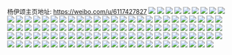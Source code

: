 杨伊颂主页地址: https://weibo.com/u/6117427827 
![](https://wx4.sinaimg.cn/mw2000/006G06qLgy1h94o84u7noj30u013ywod.jpg) 
![](https://wx4.sinaimg.cn/mw2000/006G06qLgy1h94o86ag2oj30zo2564ds.jpg) 
![](https://wx4.sinaimg.cn/mw2000/006G06qLgy1h94o86m106j30u0140af3.jpg) 
![](https://wx4.sinaimg.cn/mw2000/006G06qLgy1h94o86zx4yj30w616wwoj.jpg) 
![](https://wx4.sinaimg.cn/mw2000/006G06qLgy1h94o87dmtfj30u01sxk08.jpg) 
![](https://wx4.sinaimg.cn/mw2000/006G06qLgy1h94o87ox2lj30u0110tgw.jpg) 
![](https://wx4.sinaimg.cn/mw2000/006G06qLgy1h94o887v3cj30u013y11h.jpg) 
![](https://wx4.sinaimg.cn/mw2000/006G06qLgy1h94o88j1ldj30vw16m13b.jpg) 
![](https://wx4.sinaimg.cn/mw2000/006G06qLgy1h94o84fiiij30w616wtei.jpg) 
![](https://wx4.sinaimg.cn/mw2000/006G06qLgy1h94o88vvgcj30w616wwmo.jpg) 
![](https://wx4.sinaimg.cn/mw2000/006G06qLly1h8zw6mdmrdj31sc2ds7wi.jpg) 
![](https://wx4.sinaimg.cn/mw2000/006G06qLly1h8zw6pxv48j31sc2dsqv7.jpg) 
![](https://wx4.sinaimg.cn/mw2000/006G06qLgy1h8zw6sz7adj31sc2ds1kz.jpg) 
![](https://wx4.sinaimg.cn/mw2000/006G06qLly1h8zw6v877dj31sc2dsqv6.jpg) 
![](https://wx4.sinaimg.cn/mw2000/006G06qLgy1h4y33uh073j30u0140guo.jpg) 
![](https://wx4.sinaimg.cn/mw2000/006G06qLgy1h4y33w1nlgj30u0140tg0.jpg) 
![](https://wx4.sinaimg.cn/mw2000/006G06qLgy1h4y33xnjtaj30u0140wp2.jpg) 
![](https://wx4.sinaimg.cn/mw2000/006G06qLgy1h4y33sha4xj30u0140135.jpg) 
![](https://wx4.sinaimg.cn/mw2000/006G06qLgy1h4y341rvg3j30u0140n4i.jpg) 
![](https://wx4.sinaimg.cn/mw2000/006G06qLgy1h4y343qmy9j30u0140ahc.jpg) 
![](https://wx4.sinaimg.cn/mw2000/006G06qLgy1h4y344xvefj30u0140wi1.jpg) 
![](https://wx4.sinaimg.cn/mw2000/006G06qLgy1h4y34b75aej30u014047m.jpg) 
![](https://wx4.sinaimg.cn/mw2000/006G06qLgy1gx7o7xnnctj31sg2ds7wi.jpg) 
![](https://wx4.sinaimg.cn/mw2000/006G06qLgy1gx7o7wkrloj31sg2dskjm.jpg) 
![](https://wx4.sinaimg.cn/mw2000/006G06qLgy1gx7o7zgql2j32c0340npe.jpg) 
![](https://wx4.sinaimg.cn/mw2000/006G06qLgy1gx7o823bq6j32c033zx6r.jpg) 
![](https://wx4.sinaimg.cn/mw2000/006G06qLgy1gx7o83fa4bj32c03401l0.jpg) 
![](https://wx4.sinaimg.cn/mw2000/006G06qLgy1gx7o84dqxrj31sg2ds4qq.jpg) 
![](https://wx4.sinaimg.cn/mw2000/006G06qLgy1gu60hgelwoj60u0140dpc02.jpg) 
![](https://wx4.sinaimg.cn/mw2000/006G06qLgy1gu60hex8r5j60u0140gum02.jpg) 
![](https://wx4.sinaimg.cn/mw2000/006G06qLgy1gu60hhxe6kj60u0140dpa02.jpg) 
![](https://wx4.sinaimg.cn/mw2000/006G06qLgy1gu60hjg7p8j60u0140ajv02.jpg) 
![](https://wx4.sinaimg.cn/mw2000/006G06qLly1gsuipy4cs6j31s02dckjl.jpg) 
![](https://wx4.sinaimg.cn/mw2000/006G06qLly1gsuipygbuqj30u0140tc3.jpg) 
![](https://wx4.sinaimg.cn/mw2000/006G06qLly1gsuipzq0jlj31s32dcu0x.jpg) 
![](https://wx4.sinaimg.cn/mw2000/006G06qLly1gsuiq0bb8ej31s02dc7q8.jpg) 
![](https://wx4.sinaimg.cn/mw2000/006G06qLly1gsuipwsmcdj31s32dcqv5.jpg) 
![](https://wx4.sinaimg.cn/mw2000/006G06qLly1gsuiq3eleaj31s02dcnpd.jpg) 
![](https://wx4.sinaimg.cn/mw2000/006G06qLgy1gqa1o7dud7j30u0140gul.jpg) 
![](https://wx4.sinaimg.cn/mw2000/006G06qLgy1gqa1o82btmj30u0145dna.jpg) 
![](https://wx4.sinaimg.cn/mw2000/006G06qLgy1gqa1o8qvqqj30u0140n33.jpg) 
![](https://wx4.sinaimg.cn/mw2000/006G06qLgy1gqa1o9cp9kj30ku0rsdla.jpg) 
![](https://wx4.sinaimg.cn/mw2000/006G06qLgy1gqa1oa47xlj30u0140gyb.jpg) 
![](https://wx4.sinaimg.cn/mw2000/006G06qLgy1gqa1o6hrkhj30u01hc4cs.jpg) 
![](https://wx4.sinaimg.cn/mw2000/006G06qLgy1gqa1oav8lrj30u00ysdlk.jpg) 
![](https://wx4.sinaimg.cn/mw2000/006G06qLgy1gqa1obmvoej30u0140air.jpg) 
![](https://wx4.sinaimg.cn/mw2000/006G06qLgy1gpid8a4opgj30u0140ak5.jpg) 
![](https://wx4.sinaimg.cn/mw2000/006G06qLgy1gpid8ca09uj30u014xk1q.jpg) 
![](https://wx4.sinaimg.cn/mw2000/006G06qLgy1gpid8dwa0ij30u014sk0v.jpg) 
![](https://wx4.sinaimg.cn/mw2000/006G06qLgy1gpid87t8ynj30u0140dq0.jpg) 
![](https://wx4.sinaimg.cn/mw2000/006G06qLgy1gli38qtfkaj30u0140k3i.jpg) 
![](https://wx4.sinaimg.cn/mw2000/006G06qLgy1gli38rfwsfj30u0140k42.jpg) 
![](https://wx4.sinaimg.cn/mw2000/006G06qLgy1gli38s6ao8j30u013zgwk.jpg) 
![](https://wx4.sinaimg.cn/mw2000/006G06qLgy1gli38u78iij30u0140dt6.jpg) 
![](https://wx4.sinaimg.cn/mw2000/006G06qLgy1gli38q7940j30u013zk2g.jpg) 
![](https://wx4.sinaimg.cn/mw2000/006G06qLgy1gli38uurulj30u013zwqh.jpg) 
![](https://wx4.sinaimg.cn/mw2000/006G06qLgy1gli38vhy63j30u0140tha.jpg) 
![](https://wx4.sinaimg.cn/mw2000/006G06qLgy1gli38z1t63j30u0140tij.jpg) 
![](https://wx4.sinaimg.cn/mw2000/006G06qLgy1gli38tgaisj30u0140aii.jpg) 
![](https://wx4.sinaimg.cn/mw2000/006G06qLly1gjd8tr5i32j31f01w0npd.jpg) 
![](https://wx4.sinaimg.cn/mw2000/006G06qLly1gjd8trywl1j31f01w0kjl.jpg) 
![](https://wx4.sinaimg.cn/mw2000/006G06qLly1gjd8tsr78uj31f01w04qq.jpg) 
![](https://wx4.sinaimg.cn/mw2000/006G06qLly1gjd8ttf9tcj31ek1w0npd.jpg) 
![](https://wx4.sinaimg.cn/mw2000/006G06qLly1gjd8ttw87tj31e01w0hdt.jpg) 
![](https://wx4.sinaimg.cn/mw2000/006G06qLly1gjd8tu6q0lj30kk0x0q92.jpg) 
![](https://wx4.sinaimg.cn/mw2000/006G06qLly1gjd8tq9zc5j31f31w0u0z.jpg) 
![](https://wx4.sinaimg.cn/mw2000/006G06qLly1gjd8tuvofkj31f01w04qq.jpg) 
![](https://wx4.sinaimg.cn/mw2000/006G06qLly1gjd8tvlai9j31f01w0npd.jpg) 
![](https://wx4.sinaimg.cn/mw2000/006G06qLly1gic3k5gj8rj31f01w0npd.jpg) 
![](https://wx4.sinaimg.cn/mw2000/006G06qLly1gic3k5zafdj31f31w0hdt.jpg) 
![](https://wx4.sinaimg.cn/mw2000/006G06qLly1gic3k6nlxkj31f31w0kjl.jpg) 
![](https://wx4.sinaimg.cn/mw2000/006G06qLly1gic3k76phaj31f01w0npd.jpg) 
![](https://wx4.sinaimg.cn/mw2000/006G06qLly1gic3k7o174j31f31w0hdt.jpg) 
![](https://wx4.sinaimg.cn/mw2000/006G06qLly1gic3k8js53j31f31w0e83.jpg) 
![](https://wx4.sinaimg.cn/mw2000/006G06qLly1gic3k9ojctj31f31w0kjn.jpg) 
![](https://wx4.sinaimg.cn/mw2000/006G06qLly1gic3kal5sxj31f31w0e83.jpg) 
![](https://wx4.sinaimg.cn/mw2000/006G06qLly1gic3k4rw1jj31f01w0kjn.jpg) 
![](https://wx4.sinaimg.cn/mw2000/006G06qLly1gi86nzscjej31f01w0nlc.jpg) 
![](https://wx4.sinaimg.cn/mw2000/006G06qLly1gi86o07f43j31f01w04qp.jpg) 
![](https://wx4.sinaimg.cn/mw2000/006G06qLly1gi86o0jvmfj31f01x61gk.jpg) 
![](https://wx4.sinaimg.cn/mw2000/006G06qLly1gi86o0zmotj31aw1qj1gh.jpg) 
![](https://wx4.sinaimg.cn/mw2000/006G06qLly1gi86o1di3gj31w01f0x4c.jpg) 
![](https://wx4.sinaimg.cn/mw2000/006G06qLly1gi86o1uywkj31f01w0u08.jpg) 
![](https://wx4.sinaimg.cn/mw2000/006G06qLly1gi86nz6f7tj32c0340u11.jpg) 
![](https://wx4.sinaimg.cn/mw2000/006G06qLly1gi86o3s5m3j31f01w04qp.jpg) 
![](https://wx4.sinaimg.cn/mw2000/006G06qLly1gi86o4qj1mj33402c0kjn.jpg) 
![](https://wx4.sinaimg.cn/mw2000/006G06qLly1gi86o65xenj32c0340b2d.jpg) 
![](https://wx4.sinaimg.cn/mw2000/006G06qLly1gi86o6n8zmj310y0u00xm.jpg) 
![](https://wx4.sinaimg.cn/mw2000/006G06qLly1gfwr9ooehfj311i1e0kft.jpg) 
![](https://wx4.sinaimg.cn/mw2000/006G06qLly1gfwr9qykilj311i1ec4qp.jpg) 
![](https://wx4.sinaimg.cn/mw2000/006G06qLly1gfwr9so3czj311i1e0x61.jpg) 
![](https://wx4.sinaimg.cn/mw2000/006G06qLly1gfwr9ug16mj311i1f37wh.jpg) 
![](https://wx4.sinaimg.cn/mw2000/006G06qLly1gfwr9whik7j311i1e0kem.jpg) 
![](https://wx4.sinaimg.cn/mw2000/006G06qLly1gfwr9ybzqcj310p1e04qp.jpg) 
![](https://wx4.sinaimg.cn/mw2000/006G06qLly1gfwr9zl9ppj311i1e0x1k.jpg) 
![](https://wx4.sinaimg.cn/mw2000/006G06qLly1gfwra1avd7j311i1e01kx.jpg) 
![](https://wx4.sinaimg.cn/mw2000/006G06qLly1gfwr9mv8y6j32c03401l4.jpg) 
![](https://wx4.sinaimg.cn/mw2000/006G06qLly1gez1oryy2xj316o1kw4o3.jpg) 
![](https://wx4.sinaimg.cn/mw2000/006G06qLly1gez1ordtycj316o1kw1kx.jpg) 
![](https://wx4.sinaimg.cn/mw2000/006G06qLly1ge9u5fi0i6j31o0280kjm.jpg) 
![](https://wx4.sinaimg.cn/mw2000/006G06qLly1ge9u5cmwolj31o0280kjm.jpg) 
![](https://wx4.sinaimg.cn/mw2000/006G06qLly1ge9u5grmrjj31o02807wi.jpg) 
![](https://wx4.sinaimg.cn/mw2000/006G06qLly1ge9u5j0rsij31sc2dsb2a.jpg) 
![](https://wx4.sinaimg.cn/mw2000/006G06qLly1ge9u5l14zjj31sc2dsx6q.jpg) 
![](https://wx4.sinaimg.cn/mw2000/006G06qLly1ge9u5n269gj31o0280u0y.jpg) 
![](https://wx4.sinaimg.cn/mw2000/006G06qLly1gaude6oavpj30ku112b29.jpg) 
![](https://wx4.sinaimg.cn/mw2000/006G06qLly1gaude73p9cj30ku0vawik.jpg) 
![](https://wx4.sinaimg.cn/mw2000/006G06qLly1gaude7c9ahj30ku0v6tcv.jpg) 
